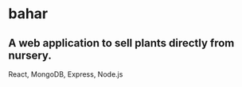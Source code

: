# bahar
## A web application to sell plants directly from nursery.
React, MongoDB, Express, Node.js


